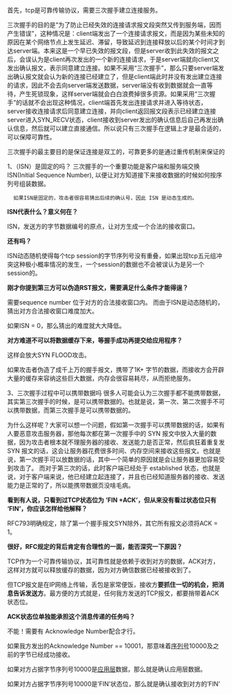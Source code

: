 首先，tcp是可靠传输协议，需要三次握手建立连接服务。

三次握手的目的是“为了防止已经失效的连接请求报文段突然又传到服务端，因而产生错误”，这种情况是：client端发出了一个连接请求报文，而是因为某些未知的原因在某个网络节点上发生延迟、滞留，导致延迟到连接释放以后的某个时间才到达server端。本来这是一个早已失效的报文段，但是server收到此失效的报文之后，会误认为是client再次发出的一个新的连接请求，于是server端就向client又发出确认报文，表示同意建立连接。如果不采用“三次握手”，那么只要server端发出确认报文就会认为新的连接已经建立了，但是client端此时并没有发出建立连接的请求，因此不会去向server端发送数据，server端没有收到数据就会一直等待，产生死锁现象，这样server端就会白白浪费掉很多资源。如果采用“三次握手”的话就不会出现这种情况，client端首先发出连接请求并进入等待状态，server接收连接请求后同意建立连接，并向client返回报文段表示已经建立连接server进入SYN_RECV状态，client接收到server发出的确认信息后自己再发出确认信息，然后就可以建立直接通信。所以说只有三次握手在逻辑上才是最合适的，可以保障可靠性。

三次握手的最主要目的是保证连接是双工的，可靠更多的是通过重传机制来保证的



1、（ISN）是固定的吗？
      三次握手的一个重要功能是客户端和服务端交换ISN(Initial Sequence Number), 以便让对方知道接下来接收数据的时候如何按序列号组装数据。

      如果ISN是固定的，攻击者很容易猜出后续的确认号，因此 ISN 是动态生成的。
**ISN代表什么？意义何在？**

ISN，发送方的字节数据编号的原点，让对方生成一个合法的接收窗口。



**还有吗？**

ISN动态随机使得每个tcp session的字节序列号没有重叠，如果出现tcp五元组冲突这种极小概率情况的发生，一个session的数据也不会被误认为是另一个session的。



**刚才你提到第三方可以伪造RST报文，需要满足什么条件才能得逞？**

需要sequence number 位于对方的合法接收窗口内。 而由于ISN是动态随机的，猜出对方合法接收窗口难度加大。

如果ISN = 0，那么猜出的难度就大大降低。





**对方难道不可以将数据缓存下来，等握手成功再提交给应用程序？**

这样会放大SYN FLOOD攻击。

如果攻击者伪造了成千上万的握手报文，携带了1K+ 字节的数据，而接收方会开辟大量的缓存来容纳这些巨大数据，内存会很容易耗尽，从而拒绝服务。



3、三次握手过程中可以携带数据吗
      很多人可能会认为三次握手都不能携带数据，其实第三次握手的时候，是可以携带数据的。也就是说，第一次、第二次握手不可以携带数据，而第三次握手是可以携带数据的。

为什么这样呢？大家可以想一个问题，假如第一次握手可以携带数据的话，如果有人要恶意攻击服务器，那他每次都在第一次握手中的 SYN 报文中放入大量的数据，因为攻击者根本就不理服务器的接收、发送能力是否正常，然后疯狂着重复发 SYN 报文的话，这会让服务器花费很多时间、内存空间来接收这些报文。也就是说，第一次握手可以放数据的话，其中一个简单的原因就是会让服务器更加容易受到攻击了。
而对于第三次的话，此时客户端已经处于 established 状态，也就是说，对于客户端来说，他已经建立起连接了，并且也已经知道服务器的接收、发送能力是正常的了，所以能携带数据页没啥毛病。

**看到有人说，只看到过TCP状态位为** **’FIN +ACK’，但从来没有看过状态位只有** **‘FIN’，你应该怎样给他解释？**

RFC793明确规定，除了第一个握手报文SYN除外，其它所有报文必须将ACK = 1。



**很好，RFC规定的背后肯定有合理性的一面，能否深究一下原因？**

TCP作为一个可靠传输协议，其可靠性就是依赖于收到对方的数据，ACK对方，这样对方就可以释放缓存的数据，因为对方确信数据已经被接收到了。

但TCP报文是在IP网络上传输，丢包是家常便饭，接收方**要抓住一切的机会，把消息告诉发送方**。最方便的方式就是，任何我方发送的TCP报文，都要捎带着ACK状态位。



**ACK状态位单独能承担这个消息传递的任务吗？**

不能！需要有 Acknowledge Number配合才行。

如果我方发出的Acknowledge Number == 10001，那意味着[序列号](https://www.zhihu.com/search?q=序列号&search_source=Entity&hybrid_search_source=Entity&hybrid_search_extra={"sourceType"%3A"answer"%2C"sourceId"%3A398114686})10000及之前的字节已经成功接收。

如果对方占据字节序列号10000是[应用层](https://www.zhihu.com/search?q=应用层&search_source=Entity&hybrid_search_source=Entity&hybrid_search_extra={"sourceType"%3A"answer"%2C"sourceId"%3A398114686})数据，那么就是确认应用层数据。

如果对方占据字节序列号10000是’FIN’状态位，那么就是确认接收到对方的’FIN’